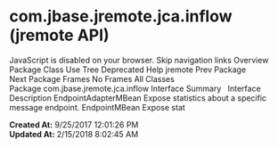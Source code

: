 # com.jbase.jremote.jca.inflow (jremote   API)

JavaScript is disabled on your browser. Skip navigation links Overview Package Class Use Tree Deprecated Help jremote Prev Package Next Package Frames No Frames All Classes Package com.jbase.jremote.jca.inflow Interface Summary   Interface Description EndpointAdapterMBean Expose statistics about a specific message endpoint. EndpointMBean Expose stat  

**Created At:** 9/25/2017 12:01:26 PM  
**Updated At:** 2/15/2018 8:02:45 AM  


